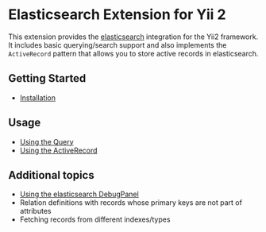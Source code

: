 Elasticsearch Extension for Yii 2
=================================

This extension provides the [elasticsearch](https://www.elastic.co/) integration for the Yii2 framework.
It includes basic querying/search support and also implements the `ActiveRecord` pattern that allows you to store active
records in elasticsearch.

Getting Started
---------------

* [Installation](installation.md)

Usage
----- 

* [Using the Query](usage-query.md)
* [Using the ActiveRecord](usage-ar.md)

Additional topics
-----------------

* [Using the elasticsearch DebugPanel](topics-debug.md)
* Relation definitions with records whose primary keys are not part of attributes
* Fetching records from different indexes/types

